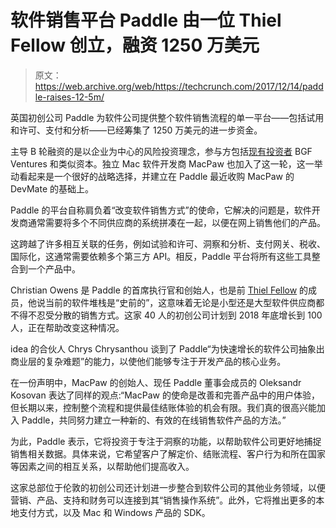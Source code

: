 # 软件销售平台 Paddle 由一位 Thiel Fellow 创立，融资 1250 万美元 

> 原文：<https://web.archive.org/web/https://techcrunch.com/2017/12/14/paddle-raises-12-5m/>

英国初创公司 Paddle 为软件公司提供整个软件销售流程的单一平台——包括试用和许可、支付和分析——已经筹集了 1250 万美元的进一步资金。

主导 B 轮融资的是以企业为中心的风险投资理念，参与方包括[现有投资者](https://web.archive.org/web/20230105224029/https://techcrunch.com/2016/09/28/paddle-banks-3-2m-for-an-ecommerce-platform-targeting-saas-startups/) BGF Ventures 和类似资本。独立 Mac 软件开发商 MacPaw 也加入了这一轮，这一举动看起来是一个很好的战略选择，并建立在 Paddle 最近收购 MacPaw 的 DevMate 的基础上。

Paddle 的平台自称肩负着“改变软件销售方式”的使命，它解决的问题是，软件开发商通常需要将多个不同供应商的系统拼凑在一起，以便在网上销售他们的产品。

这跨越了许多相互关联的任务，例如试验和许可、洞察和分析、支付网关、税收、国际化，这通常需要依赖多个第三方 API。相反，Paddle 平台将所有这些工具整合到一个产品中。

Christian Owens 是 Paddle 的首席执行官和创始人，也是前 [Thiel Fellow](https://web.archive.org/web/20230105224029/https://techcrunch.com/2013/10/10/thiel-fellows-program-is-most-misdirected-piece-of-philanthropy-says-larry-summers/) 的成员，他说当前的软件堆栈是“史前的”，这意味着无论是小型还是大型软件供应商都不得不忍受分散的销售方式。这家 40 人的初创公司计划到 2018 年底增长到 100 人，正在帮助改变这种情况。

idea 的合伙人 Chrys Chrysanthou 谈到了 Paddle“为快速增长的软件公司抽象出商业层的复杂难题”的能力，以使他们能够专注于开发产品的核心业务。

在一份声明中，MacPaw 的创始人、现任 Paddle 董事会成员的 Oleksandr Kosovan 表达了同样的观点:“MacPaw 的使命是改善和完善产品中的用户体验，但长期以来，控制整个流程和提供最佳结账体验的机会有限。我们真的很高兴能加入 Paddle，共同努力建立一种新的、有效的在线销售软件产品的方法。”

为此，Paddle 表示，它将投资于专注于洞察的功能，以帮助软件公司更好地捕捉销售相关数据。具体来说，它希望客户了解定价、结账流程、客户行为和所在国家等因素之间的相互关系，以帮助他们提高收入。

这家总部位于伦敦的初创公司还计划进一步整合到软件公司的其他业务领域，以便营销、产品、支持和财务可以连接到其“销售操作系统”。此外，它将推出更多的本地支付方式，以及 Mac 和 Windows 产品的 SDK。